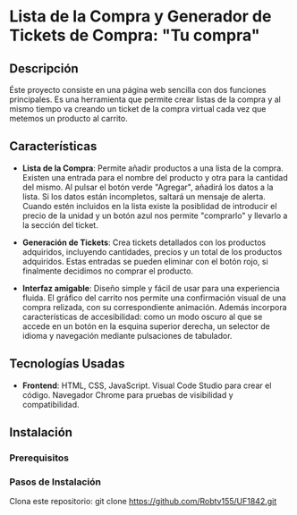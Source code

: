 # Lista de la Compra y Generador de Tickets de Compra: "Tu compra"

## Descripción

Éste proyecto consiste en una página web sencilla con dos funciones principales. Es una herramienta que permite crear listas de la compra y al mismo tiempo va creando un ticket de la compra virtual cada vez que metemos un producto al carrito.

## Características

- **Lista de la Compra**: Permite añadir productos a una lista de la compra. Existen una entrada para el nombre del producto y otra para la cantidad del mismo. Al pulsar el botón verde "Agregar", añadirá los datos a la lista. Si los datos están incompletos, saltará un mensaje de alerta.
  Cuando estén incluidos en la lista existe la posiblidad de introducir el precio de la unidad y un botón azul nos permite "comprarlo" y llevarlo a la sección del ticket.

- **Generación de Tickets**: Crea tickets detallados con los productos adquiridos, incluyendo cantidades, precios y un total de los productos adquiridos. Estas entradas se pueden eliminar con el botón rojo, si finalmente decidimos no comprar el producto.

- **Interfaz amigable**: Diseño simple y fácil de usar para una experiencia fluida. El gráfico del carrito nos permite una confirmación visual de una compra relizada, con su correspondiente animación. Además incorpora características de accesibilidad: como un modo oscuro al que se accede en un botón en la esquina superior derecha, un selector de idioma y navegación mediante pulsaciones de tabulador.

## Tecnologías Usadas

- **Frontend**: HTML, CSS, JavaScript. Visual Code Studio para crear el código. Navegador Chrome para pruebas de visibilidad y compatibilidad.

## Instalación

### Prerequisitos

### Pasos de Instalación

Clona este repositorio:
git clone <https://github.com/Robtv155/UF1842.git>
